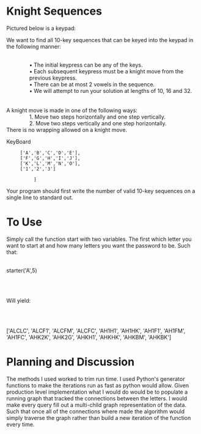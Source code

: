 <h1>Knight Sequences</h1>

Pictured below is a keypad:


We want to find all 10-key sequences that can be keyed into the keypad in the following manner:
<br> <br>
<div style = "margin-left:60px;">
•	The initial keypress can be any of the keys. <br>
•	Each subsequent keypress must be a knight move from the previous keypress.   <br>
•	There can be at most 2 vowels in the sequence. <br>
•	We will attempt to run your solution at lengths of 10, 16 and 32.<br>
</div>
<br><br>
A knight move is made in one of the following ways:<br><div style = "margin-left:60px;">
1.	Move two steps horizontally and one step vertically.<br>
2.	Move two steps vertically and one step horizontally.<br>
</div>
There is no wrapping allowed on a knight move.

KeyBoard

         ['A','B','C','D','E'],
         ['F','G','H','I','J'],
         ['K','L','M','N','O'],
         ['1','2','3']

              ]






Your program should first write the number of valid 10-key sequences on a single line to standard out.  


<h1> To Use </h1>

Simply call the function start with two variables. The first which letter you want to start at and how many letters you want the password to be. Such that: <br><br>

 starter('A',5)

 <br><br>

 Will yield:

 <br><br>

 ['ALCLC', 'ALCF1', 'ALCFM', 'ALCFC', 'AH1H1', 'AH1HK', 'AH1F1', 'AH1FM', 'AH1FC', 'AHK2K', 'AHK2G', 'AHKH1', 'AHKHK', 'AHKBM', 'AHKBK']


 <h1> Planning and Discussion </h1>

 The methods I used worked to trim run time. I used Python's generator functions to make the iterations run as fast as python would allow. Given production level implementation what I would do would be to populate a running graph that tracked the connections between the letters. I would make every query fill out a multi-child graph representation of the data. Such that once all of the connections where made the algorithm would simply traverse the graph rather than build a new iteration of the function every time.
